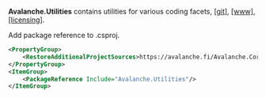 ﻿<b>Avalanche.Utilities</b> contains utilities for various coding facets, 
[[git]](https://github.com/tagcode/Avalanche.Utilities), 
[[www]](https://avalanche.fi/Avalanche.Core/Avalanche.Utilities/docs/), 
[[licensing]](https://avalanche.fi/Avalanche.Core/license/index.html).

Add package reference to .csproj.
```xml
<PropertyGroup>
    <RestoreAdditionalProjectSources>https://avalanche.fi/Avalanche.Core/nupkg/index.json</RestoreAdditionalProjectSources>
</PropertyGroup>
<ItemGroup>
    <PackageReference Include="Avalanche.Utilities"/>
</ItemGroup>
```